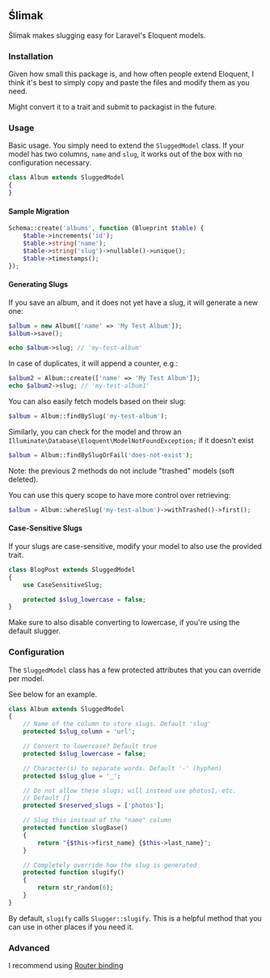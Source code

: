 ## Ślimak

Ślimak makes slugging easy for Laravel's Eloquent models.

### Installation

Given how small this package is, and how often people extend
Eloquent, I think it's best to simply copy and paste the files
and modify them as you need.

Might convert it to a trait and submit to packagist in the future.

### Usage

Basic usage. You simply need to extend the `SluggedModel` class.
If your model has two columns, `name` and `slug`, it works out
of the box with no configuration necessary.

```php
class Album extends SluggedModel
{
}
```

#### Sample Migration

```php
Schema::create('albums', function (Blueprint $table) {
    $table->increments('id');
    $table->string('name');
    $table->string('slug')->nullable()->unique();
    $table->timestamps();
});
```

#### Generating Slugs

If you save an album, and it does not yet have a slug, it will
generate a new one:

```php
$album = new Album(['name' => 'My Test Album']);
$album->save();

echo $album->slug; // 'my-test-album'
```

In case of duplicates, it will append a counter, e.g.:

```php
$album2 = Album::create(['name' => 'My Test Album']);
echo $album2->slug; // 'my-test-album1'
```

You can also easily fetch models based on their slug:

```php
$album = Album::findBySlug('my-test-album');
```

Similarly, you can check for the model and throw an
`Illuminate\Database\Eloquent\ModelNotFoundException;` if it doesn't exist

```php
$album = Album::findBySlugOrFail('does-not-exist');
```

Note: the previous 2 methods do not include "trashed" models (soft deleted).

You can use this query scope to have more control over retrieving:

```php
$album = Album::whereSlug('my-test-album')->withTrashed()->first();
```

#### Case-Sensitive Slugs

If your slugs are case-sensitive, modify your model to also use the
provided trait.

```php
class BlogPost extends SluggedModel
{
    use CaseSensitiveSlug;

    protected $slug_lowercase = false;
}
```

Make sure to also disable converting to lowercase, if you're using the
default slugger.

### Configuration

The `SluggedModel` class has a few protected attributes that you can
override per model.

See below for an example.

```php
class Album extends SluggedModel
{
    // Name of the column to store slugs. Default 'slug'
    protected $slug_column = 'url';

    // Convert to lowercase? Default true
    protected $slug_lowercase = false;

    // Character(s) to separate words. Default '-' (hyphen)
    protected $slug_glue = '_';

    // Do not allow these slugs; will instead use photos1, etc.
    // Default []
    protected $reserved_slugs = ['photos'];

    // Slug this instead of the "name" column
    protected function slugBase()
    {
        return "{$this->first_name} {$this->last_name}";
    }

    // Completely override how the slug is generated
    protected function slugify()
    {
        return str_random(6);
    }
}
```

By default, `slugify` calls `Slugger::slugify`. This is a helpful method
that you can use in other places if you need it.

### Advanced

I recommend using [Router binding](http://andrew.cool/blog/54/Router-Binding-in-Laravel)

